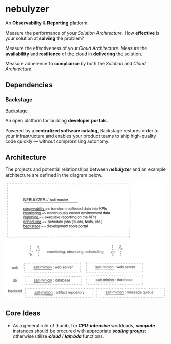 # nebulyzer
An **Observability** & **Reporting** platform.

Measure the performance of your *Solution Architecture*. How **effective** is your solution at **solving** the problem?

Measure the effectiveness of your *Cloud Architecture*. Measure the **availability** and **resilience** of the cloud in **delivering** the solution.

Measure adherence to **compliance** by both the *Solution* and *Cloud Architecture*.

## Dependencies

### Backstage

[Backstage](https://backstage.io/)

An open platform for building **developer portals**.

Powered by a **centralized software catalog**, Backstage restores order to your infrastructure and enables your product teams to ship high-quality code quickly — without compromising autonomy.

## Architecture

The projects and potential relationships between **_nebulyzer_** and an example architecture are defined in the diagram below.

![Nebulyzer Diagram](./diagram/nebulyzer_diagram.svg)

## Core Ideas

- As a general rule of thumb, for **_CPU-intensive_** workloads, **_compute_** instances should be procured with appropriate **_scaling groups_**; otherwise utilize **_cloud_** / **_lambda_** functions.
